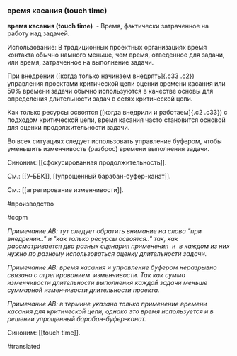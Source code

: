 ### время касания (touch time)

**время касания (touch time)**  - Время, фактически затраченное на работу над задачей.

Использование: В традиционных проектных организациях время контакта обычно намного меньше, чем время, отведенное для задачи, или время, затраченное на выполнение задачи.

При внедрении ([когда только начинаем внедрять]{.c33 .c2}) управления проектами критической цепи оценки времени касания или 50% времени задачи обычно используются в качестве основы для определения длительности задач в сетях критической цепи.

Как только ресурсы освоятся ([когда внедрили и работаем]{.c2 .c33}) с подходом критической цепи, время касания часто становится основой для оценки продолжительности задачи.

Во всех ситуациях следует использовать управление буфером, чтобы уменьшить изменчивость (разброс) времени выполнения задачи.

Синоним: [[сфокусированная продолжительность]].

См.: [[У-ББК]], [[упрощенный барабан-буфер-канат]].

См.: [[агрегирование изменчивости]].

#производство

#ccpm

*Примечание АВ: тут следует обратить внимание на слова "при внедрении.." и "как только ресурсы освоятся.." так, как рассматривается два разных сценария применения  и  в каждом из них нужно по разному использоваться оценку длительности задачи.*

*Примечание АВ: время касания и управление буфером неразрывно связано с агрегированием  изменчивости. Так как сумма изменчивости длительности выполнения каждой задачи меньше суммарной изменчивости длительности проекта.*

*Примечание АВ: в термине указано только применение времени касания для критической цепи, однако это время используется и в решении упрощенный барабан-буфер-канат.*

Синоним: [[touch time]].

#translated
